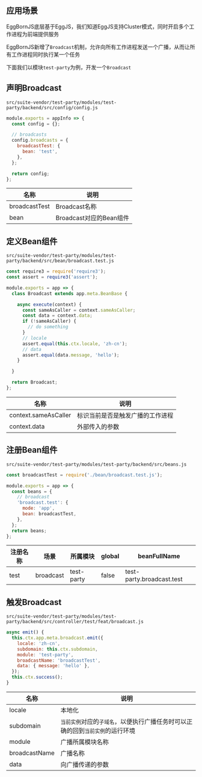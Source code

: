 ## 应用场景

EggBornJS底层基于EggJS，我们知道EggJS支持Cluster模式，同时开启多个工作进程为前端提供服务

EggBornJS新增了`Broadcast`机制，允许向所有工作进程发送一个广播，从而让所有工作进程同时执行某一个任务

下面我们以模块`test-party`为例，开发一个`Broadcast`

## 声明Broadcast

`src/suite-vendor/test-party/modules/test-party/backend/src/config/config.js`

``` javascript
module.exports = appInfo => {
  const config = {};

  // broadcasts
  config.broadcasts = {
    broadcastTest: {
      bean: 'test',
    },
  };

  return config;
};
```

|名称|说明|
|--|--|
|broadcastTest|Broadcast名称|
|bean|Broadcast对应的Bean组件|

## 定义Bean组件

`src/suite-vendor/test-party/modules/test-party/backend/src/bean/broadcast.test.js`

``` javascript
const require3 = require('require3');
const assert = require3('assert');

module.exports = app => {
  class Broadcast extends app.meta.BeanBase {

    async execute(context) {
      const sameAsCaller = context.sameAsCaller;
      const data = context.data;
      if (!sameAsCaller) {
        // do something
      }
      // locale
      assert.equal(this.ctx.locale, 'zh-cn');
      // data
      assert.equal(data.message, 'hello');
    }

  }

  return Broadcast;
};
```

|名称|说明|
|--|--|
|context.sameAsCaller|标识当前是否是触发广播的工作进程|
|context.data|外部传入的参数|

## 注册Bean组件

`src/suite-vendor/test-party/modules/test-party/backend/src/beans.js`

``` javascript
const broadcastTest = require('./bean/broadcast.test.js');

module.exports = app => {
  const beans = {
    // broadcast
    'broadcast.test': {
      mode: 'app',
      bean: broadcastTest,
    },
  };
  return beans;
};
```

|注册名称|场景|所属模块|global|beanFullName|
|--|--|--|--|--|
|test|broadcast|test-party|false|test-party.broadcast.test|

## 触发Broadcast

`src/suite-vendor/test-party/modules/test-party/backend/src/controller/test/feat/broadcast.js`

``` javascript
async emit() {
  this.ctx.app.meta.broadcast.emit({
    locale: 'zh-cn',
    subdomain: this.ctx.subdomain,
    module: 'test-party',
    broadcastName: 'broadcastTest',
    data: { message: 'hello' },
  });
  this.ctx.success();
}
```

|名称|说明|
|--|--|
|locale|本地化|
|subdomain|`当前实例`对应的`子域名`，以便执行广播任务时可以正确的回到`当前实例`的运行环境|
|module|广播所属模块名称|
|broadcastName|广播名称|
|data|向广播传递的参数|
